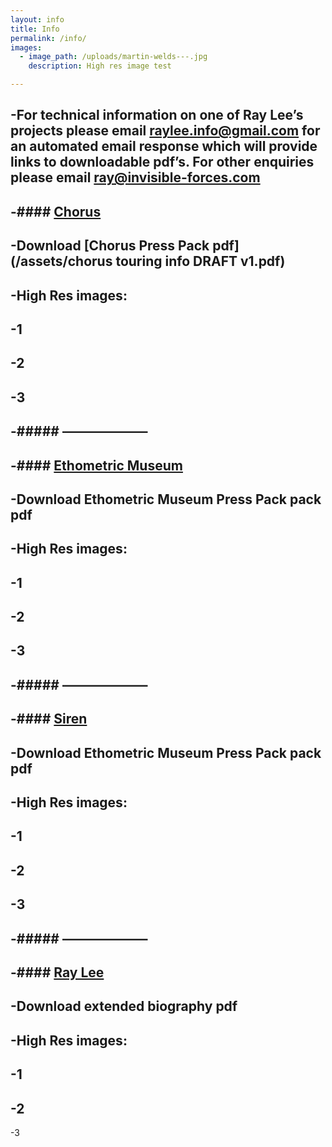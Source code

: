 ```yaml
---
layout: info
title: Info
permalink: /info/
images:
  - image_path: /uploads/martin-welds---.jpg
    description: High res image test

---
```


-For technical information on one of Ray Lee’s projects please email [raylee.info@gmail.com](javascript:void(location.href='mailto:'+String.fromCharCode(114,97,121,108,101,101,46,105,110,102,111,64,103,109,97,105,108,46,99,111,109)+'?subject=touring%20specifications%20info%20packs')) for an automated email response which will provide links to downloadable pdf’s. For other enquiries please email [ray@invisible-forces.com](javascript:void(location.href='mailto:'+String.fromCharCode(114,97,121,64,105,110,118,105,115,105,98,108,101,45,102,111,114,99,101,115,46,99,111,109)))
 -
 -#### [Chorus](/projects/chorus/)
 -
 -Download [Chorus Press Pack pdf](/assets/chorus touring info  DRAFT v1.pdf)
 -
 -High Res images:
 -
 -1
 -
 -2
 -
 -3
 -
 -##### ——————–
 -
 -#### [Ethometric Museum](/projects/ethometric_museum/)
 -
 -Download Ethometric Museum Press Pack pack pdf
 -
 -High Res images:
 -
 -1
 -
 -2
 -
 -3
 -
 -##### ——————–
 -
 -#### [Siren](/projects/siren/)
 -
 -Download Ethometric Museum Press Pack pack pdf
 -
 -High Res images:
 -
 -1
 -
 -2
 -
 -3
 -
 -##### ——————–
 -
 -#### [Ray Lee](/about/)
 -
 -Download extended biography pdf
 -
 -High Res images:
 -
 -1
 -
 -2
 -
 -3
